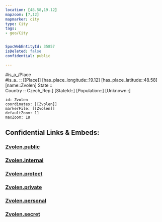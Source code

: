 ```yaml
---
location: [48.58,19.12] 
mapzoom: [7,12] 
mapmarker: city 
type: City
tags:
- geo/City


SpocWebEntityId: 35857
isDeleted: false
confidential: public

---
```

#is_a_/Place  
#is_a_ :: [[Place]] 
[has_place_longitude::19.12] 
[has_place_latitude::48.58] 
[name::Zvolen] 
State ::  
Country :: Czech_Rep.] 
[StateId::] 
[Population::] 
[Unknown::] 


```leaflet
id: Zvolen
coordinates: [[Zvolen]] 
markerFile: [[Zvolen]] 
defaultZoom: 11 
maxZoom: 18
```


## Confidential Links & Embeds: 

### [Zvolen.public](/_public/\Earth\Continent\Europe\Europe~Central\Slovakia\Regions~Slovakia\Banskobystrický\CityZvolen.public.md) 

### [Zvolen.internal](/_internal/\Earth\Continent\Europe\Europe~Central\Slovakia\Regions~Slovakia\Banskobystrický\CityZvolen.internal.md) 

### [Zvolen.protect](/_protect/\Earth\Continent\Europe\Europe~Central\Slovakia\Regions~Slovakia\Banskobystrický\CityZvolen.protect.md) 

### [Zvolen.private](/_private/\Earth\Continent\Europe\Europe~Central\Slovakia\Regions~Slovakia\Banskobystrický\CityZvolen.private.md) 

### [Zvolen.personal](/_personal/\Earth\Continent\Europe\Europe~Central\Slovakia\Regions~Slovakia\Banskobystrický\CityZvolen.personal.md) 

### [Zvolen.secret](/_secret/\Earth\Continent\Europe\Europe~Central\Slovakia\Regions~Slovakia\Banskobystrický\CityZvolen.secret.md)

